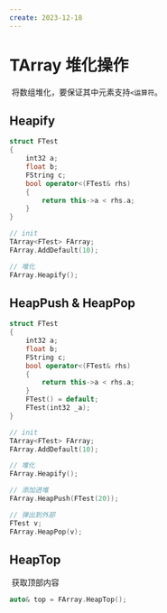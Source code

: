 ```yaml
---
create: 2023-12-18
---
```

# TArray 堆化操作

​	将数组堆化，要保证其中元素支持`<运算符`。

## Heapify

```c++
struct FTest
{
    int32 a;
    float b;
    FString c;
    bool operator<(FTest& rhs)
    {
        return this->a < rhs.a;
	}
}

// init
TArray<FTest> FArray;
FArray.AddDefault(10);

// 堆化
FArray.Heapify();
```

## HeapPush & HeapPop

```C++
struct FTest
{
    int32 a;
    float b;
    FString c;
    bool operator<(FTest& rhs)
    {
        return this->a < rhs.a;
	}
    FTest() = default;
    FTest(int32 _a);
}

// init
TArray<FTest> FArray;
FArray.AddDefault(10);

// 堆化
FArray.Heapify();

// 添加进堆
FArray.HeapPush(FTest(20));

// 弹出到外部
FTest v;
FArray.HeapPop(v);
```

## HeapTop

​	获取顶部内容

```C++
auto& top = FArray.HeapTop();
```

